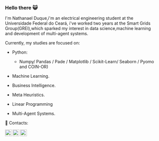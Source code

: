 ### Hello there :smiley_cat:

I'm Nathanael Duque,i'm an electrical engineering student at the Universidade Federal do Ceará, i've worked two years at the Smart Grids Group(GREI),which sparked my interest in data science,machine learning and development of multi-agent systems.

Currently, my studies are focused on:

- Python:
    - Numpy/ Pandas / Pade / Matplotlib / Scikit-Learn/ Seaborn / Pyomo and COIN-OR)
  
- Machine Learning.

- Business Intelligence.

- Meta Heuristics.

- Linear Programming

- Multi-Agent Systems.

:calling: Contacts:

<a target="_blank" href="mailto:nathanael.duque.gadelha@gmail.com">
  <img align="left" alt="Gmail" width="22px" src="https://cdn.jsdelivr.net/npm/simple-icons@v3/icons/gmail.svg" />
</a>

<a target="_blank" href="https://www.facebook.com/nathanael.duquegadelha">
  <img align="left" alt="Facebook" width="22px" src="https://cdn.jsdelivr.net/npm/simple-icons@v3/icons/facebook.svg" />
</a>

<a target="_blank" href="https://api.whatsapp.com/send?phone=5585994336389">
  <img align="left" alt="Whatsapp" width="22px" src="https://cdn.jsdelivr.net/npm/simple-icons@v3/icons/whatsapp.svg" />
</a>
